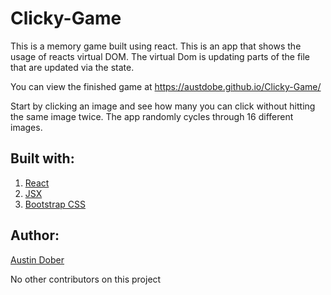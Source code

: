 # Clicky-Game

This is a memory game built using react. This is an app that shows the usage of reacts virtual DOM. The virtual Dom is updating parts of the file that are updated via the state.

You can view the finished game at https://austdobe.github.io/Clicky-Game/ 

Start by clicking an image and see how many you can click without hitting the same image twice. The app randomly cycles through 16 different images. 

## Built with: 

1) [React](https://reactjs.org/docs/getting-started.html)
2) [JSX](https://reactjs.org/docs/introducing-jsx.html)
3) [Bootstrap CSS](https://getbootstrap.com/)

## Author: 

[Austin Dober](https://github.com/austdobe/)

No other contributors on this project
